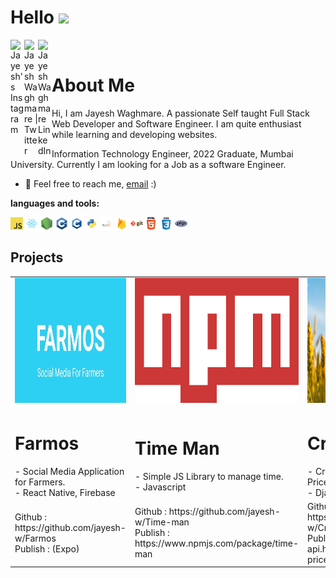 # Hello   <img src="https://media.giphy.com/media/hvRJCLFzcasrR4ia7z/giphy.gif" width="25px">

<a href="https://www.instagram.com/jayyesh_w/">
  <img align="left" alt="Jayesh's Instagram" width="22px" src="https://raw.githubusercontent.com/hussainweb/hussainweb/main/icons/instagram.png" />
</a>

<a href="https://twitter.com/jayy_bandukkk">
  <img align="left" alt="Jayesh Waghmare | Twitter" width="22px" src="https://raw.githubusercontent.com/peterthehan/peterthehan/master/assets/twitter.svg" />
</a>
<a href="https://www.linkedin.com/in/jayesh-w/">
  <img align="left" alt="Jayesh Waghmare LinkedIn" width="22px" src="https://raw.githubusercontent.com/peterthehan/peterthehan/master/assets/linkedin.svg" />
</a>
<br/>
<h1> About Me </h1> 



Hi, I am Jayesh Waghmare. A passionate Self taught Full Stack Web Developer and Software Engineer. I am quite enthusiast while learning and developing websites. 

Information Technology Engineer, 2022 Graduate, Mumbai University. Currently I am looking for a Job as a software Engineer.

- 💼 Feel free to reach me, [email](mailto:jayesh.waghmare30@gmail.com) :)

**languages and tools:** 

<code><img height="20" src="https://raw.githubusercontent.com/github/explore/80688e429a7d4ef2fca1e82350fe8e3517d3494d/topics/javascript/javascript.png"></code>
<code><img height="20" src="https://raw.githubusercontent.com/github/explore/80688e429a7d4ef2fca1e82350fe8e3517d3494d/topics/react/react.png"></code>
<code><img height="20" src="https://raw.githubusercontent.com/github/explore/80688e429a7d4ef2fca1e82350fe8e3517d3494d/topics/nodejs/nodejs.png"></code>
<code><img height="20" src="https://raw.githubusercontent.com/github/explore/80688e429a7d4ef2fca1e82350fe8e3517d3494d/topics/cpp/cpp.png"></code>
<code><img height="20" src="https://raw.githubusercontent.com/github/explore/80688e429a7d4ef2fca1e82350fe8e3517d3494d/topics/c/c.png"></code>
<code><img height="20" src="https://raw.githubusercontent.com/github/explore/80688e429a7d4ef2fca1e82350fe8e3517d3494d/topics/python/python.png"></code>
<code><img height="20" src="https://raw.githubusercontent.com/github/explore/80688e429a7d4ef2fca1e82350fe8e3517d3494d/topics/mysql/mysql.png"></code>
<code><img height="20" src="https://raw.githubusercontent.com/github/explore/80688e429a7d4ef2fca1e82350fe8e3517d3494d/topics/firebase/firebase.png"></code>
<code><img height="20" src="https://raw.githubusercontent.com/github/explore/80688e429a7d4ef2fca1e82350fe8e3517d3494d/topics/git/git.png"></code>
<code><img height="20" src="https://raw.githubusercontent.com/github/explore/80688e429a7d4ef2fca1e82350fe8e3517d3494d/topics/html/html.png"></code>
<code><img height="20" src="https://raw.githubusercontent.com/github/explore/80688e429a7d4ef2fca1e82350fe8e3517d3494d/topics/css/css.png"></code>
<code><img height="20" src="https://raw.githubusercontent.com/github/explore/80688e429a7d4ef2fca1e82350fe8e3517d3494d/topics/php/php.png"></code>

## Projects

<table>
  <tr>
    <td><img src="https://github.com/jayesh-w/jayesh-w/blob/master/assets/farmos.jpeg" height="200" width="300"></td>
    <td><img src="https://github.com/jayesh-w/jayesh-w/blob/master/assets/npm.png" height="200" width="300"></td>
    <td><img src="https://github.com/jayesh-w/jayesh-w/blob/master/assets/crops.jpeg" height="200" width="300"></td>
  </tr>
  <tr>
    <td> <h1> Farmos </h1> - Social Media Application for Farmers.<br />- React Native, Firebase </td>
    <td> <h1> Time Man </h1> - Simple JS Library to manage time.<br />- Javascript </td>
    <td> <h1> Crop Prices </h1> - Crop Price Prediction, Daily Prices API for Farmos.<br />- Django </td>
  </tr>
 
  <tr>
    <td>Github : https://github.com/jayesh-w/Farmos <br /> Publish : (Expo) </td>
    <td>Github : https://github.com/jayesh-w/Time-man <br />Publish : https://www.npmjs.com/package/time-man </td>
    <td>Github : https://github.com/jayesh-w/CropPrices <br /> Publish : https://farmos-api.herokuapp.com/api/crop-price </td>
  </tr>
</table>

